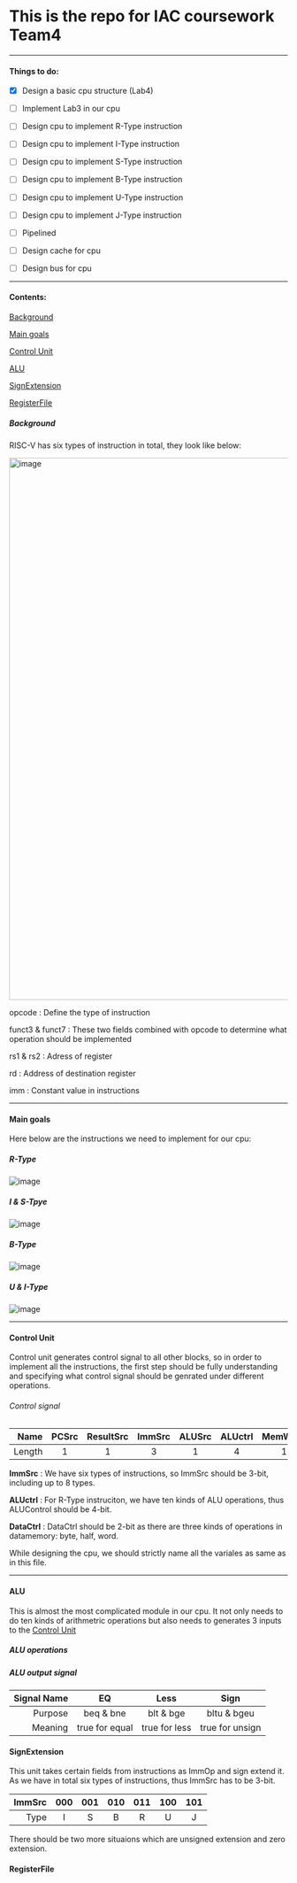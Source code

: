 # This is the repo for IAC coursework Team4

---
#### Things to do:

- [x] Design a basic cpu structure (Lab4)

- [ ] Implement Lab3 in our cpu 

- [ ] Design cpu to implement R-Type instruction
- [ ] Design cpu to implement I-Type instruction
- [ ] Design cpu to implement S-Type instruction
- [ ] Design cpu to implement B-Type instruction
- [ ] Design cpu to implement U-Type instruction
- [ ] Design cpu to implement J-Type instruction
- [ ] Pipelined 
- [ ] Design cache for cpu
- [ ] Design bus for cpu

---

#### Contents:

[Background](https://github.com/Shiyizhuanshi/My_Lab4#background)

[Main goals](https://github.com/Shiyizhuanshi/My_Lab4#main-goals)

[Control Unit](https://github.com/Shiyizhuanshi/My_Lab4#control-unit)

[ALU](https://github.com/Shiyizhuanshi/My_Lab4#alu)

[SignExtension](https://github.com/Shiyizhuanshi/My_Lab4#signextension)

[RegisterFile](https://github.com/Shiyizhuanshi/My_Lab4#registerfile)


##### Background 

RISC-V has six types of instruction in total, they look like below:

<img width="980" alt="image" src="https://user-images.githubusercontent.com/100481494/202711466-7f65dcc5-bfb9-4e0a-81c8-e62fcbe05be8.png">


opcode
: Define the type of instruction

funct3 & funct7
: These two fields combined with opcode to determine what operation should be implemented 

rs1 & rs2
: Adress of register

rd
: Address of destination register

imm
: Constant value in instructions

---

#### Main goals

Here below are the instructions we need to implement for our cpu:

##### R-Type

![image](https://user-images.githubusercontent.com/100481494/204165782-1fe59283-6ea0-4af5-be5f-f4643ab7e744.png)

##### I & S-Tpye

![image](https://user-images.githubusercontent.com/100481494/204165825-e5da5872-dd44-4041-ba5e-5756faae755b.png)

##### B-Type

![image](https://user-images.githubusercontent.com/100481494/204165857-76714043-c690-40ba-be09-c8b0dbae533a.png)

##### U & I-Type
![image](https://user-images.githubusercontent.com/100481494/204165885-30856d47-987e-4807-84f0-b951cbd67e1b.png)

---


#### Control Unit

Control unit generates control signal to all other blocks, so in order to implement all the instructions, the first step should be fully understanding and specifying what control signal should be genrated under different operations.

###### Control signal 

| Name | PCSrc | ResultSrc | ImmSrc | ALUSrc | ALUctrl | MemWrite | RegWrite | DataCtrl |
|-----:|:---:|:---:|:---:|:---:|:---:|:---:|:---:|:---:|
| Length | 1 | 1 | 3 | 1 | 4 | 1 | 1 | 2 |

**ImmSrc**
: We have six types of instructions, so ImmSrc should be 3-bit, including up to 8 types.

**ALUctrl**
: For R-Type instruciton, we have ten kinds of ALU operations, thus ALUControl should be 4-bit.

**DataCtrl**
: DataCtrl should be 2-bit as there are three kinds of operations in datamemory: byte, half, word.

While designing the cpu, we should strictly name all the variales as same as in this file.

---


#### ALU

This is almost the most complicated module in our cpu.
It not only needs to do ten kinds of arithmetric operations but also needs to generates 3 inputs to the [Control Unit](https://github.com/Shiyizhuanshi/My_Lab4#control-unit) 


##### ALU operations 


##### ALU output signal 

| Signal Name | EQ | Less | Sign |
|-----:|:---:|:---:|:---:|
| Purpose | beq & bne | blt & bge | bltu & bgeu |
| Meaning | true for equal | true for less | true for unsign |



#### SignExtension

This unit takes certain fields from instructions as ImmOp and sign extend it. 
As we have in total six types of instructions, thus ImmSrc has to be 3-bit.

| ImmSrc | 000 | 001 | 010 | 011 | 100 | 101 |
|-----:|:---:|:---:|:---:|:---:|:---:|:---:|
| Type | I | S | B | R | U | J |

There should be two more situaions which are unsigned extension and zero extension.



#### RegisterFile










